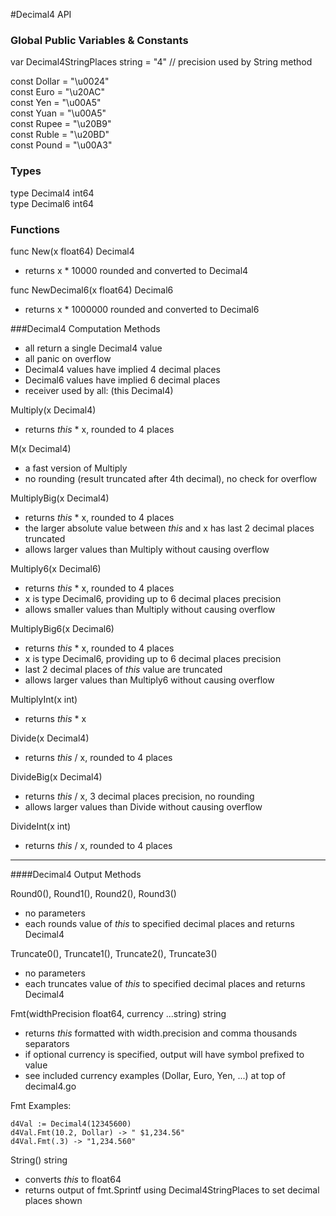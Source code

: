 #Decimal4 API

### Global Public Variables & Constants

var Decimal4StringPlaces string = "4" // precision used by String method  
  
const Dollar = "\u0024"  
const Euro = "\u20AC"  
const Yen = "\u00A5"  
const Yuan = "\u00A5"  
const Rupee = "\u20B9"  
const Ruble = "\u20BD"  
const Pound = "\u00A3"  
  
### Types  

type Decimal4 int64  
type Decimal6 int64  

### Functions  

func New(x float64) Decimal4  
* returns x * 10000 rounded and converted to Decimal4

func NewDecimal6(x float64) Decimal6  
* returns x * 1000000 rounded and converted to Decimal6

###Decimal4 Computation Methods 

* all return a single Decimal4 value
* all panic on overflow 
* Decimal4 values have implied 4 decimal places
* Decimal6 values have implied 6 decimal places
* receiver used by all: (this Decimal4)

Multiply(x Decimal4)    
* returns *this* * x, rounded to 4 places  

M(x Decimal4)    
* a fast version of Multiply
* no rounding (result truncated after 4th decimal), no check for overflow  

MultiplyBig(x Decimal4)  
* returns *this* * x, rounded to 4 places
* the larger absolute value between *this* and x has last 2 decimal places truncated
* allows larger values than Multiply without causing overflow

Multiply6(x Decimal6)  
* returns *this* * x, rounded to 4 places
* x is type Decimal6, providing up to 6 decimal places precision
* allows smaller values than Multiply without causing overflow

MultiplyBig6(x Decimal6)  
* returns *this* * x, rounded to 4 places
* x is type Decimal6, providing up to 6 decimal places precision
* last 2 decimal places of *this* value are truncated
* allows larger values than Multiply6 without causing overflow

MultiplyInt(x int)  
* returns *this* * x

Divide(x Decimal4)  
* returns *this* / x, rounded to 4 places

DivideBig(x Decimal4)  
* returns *this* / x, 3 decimal places precision, no rounding
* allows larger values than Divide without causing overflow

DivideInt(x int)  
* returns *this* / x, rounded to 4 places

---

####Decimal4 Output Methods 

Round0(), Round1(), Round2(), Round3()
* no parameters
* each rounds value of *this* to specified decimal places and returns Decimal4

Truncate0(), Truncate1(), Truncate2(), Truncate3()
* no parameters
* each truncates value of *this* to specified decimal places and returns Decimal4

Fmt(widthPrecision float64, currency ...string) string
* returns *this* formatted with width.precision and comma thousands separators
* if optional currency is specified, output will have symbol prefixed to value
* see included currency examples (Dollar, Euro, Yen, ...) at top of decimal4.go  
  
Fmt Examples:  
  
    d4Val := Decimal4(12345600)  
    d4Val.Fmt(10.2, Dollar) -> " $1,234.56"   
    d4Val.Fmt(.3) -> "1,234.560"   
  
String() string
* converts *this* to float64
* returns output of fmt.Sprintf using Decimal4StringPlaces to set decimal places shown

